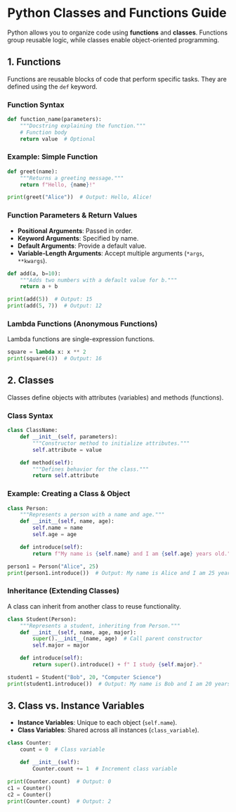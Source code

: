 # Python Classes and Functions Guide

Python allows you to organize code using **functions** and **classes**. Functions group reusable logic, while classes enable object-oriented programming.

## 1. Functions
Functions are reusable blocks of code that perform specific tasks. They are defined using the `def` keyword.

### Function Syntax
```python
def function_name(parameters):
    """Docstring explaining the function."""
    # Function body
    return value  # Optional
```

### Example: Simple Function
```python
def greet(name):
    """Returns a greeting message."""
    return f"Hello, {name}!"

print(greet("Alice"))  # Output: Hello, Alice!
```

### Function Parameters & Return Values
- **Positional Arguments**: Passed in order.
- **Keyword Arguments**: Specified by name.
- **Default Arguments**: Provide a default value.
- **Variable-Length Arguments**: Accept multiple arguments (`*args`, `**kwargs`).

```python
def add(a, b=10):
    """Adds two numbers with a default value for b."""
    return a + b

print(add(5))  # Output: 15
print(add(5, 7))  # Output: 12
```

### Lambda Functions (Anonymous Functions)
Lambda functions are single-expression functions.
```python
square = lambda x: x ** 2
print(square(4))  # Output: 16
```

## 2. Classes
Classes define objects with attributes (variables) and methods (functions).

### Class Syntax
```python
class ClassName:
    def __init__(self, parameters):
        """Constructor method to initialize attributes."""
        self.attribute = value

    def method(self):
        """Defines behavior for the class."""
        return self.attribute
```

### Example: Creating a Class & Object
```python
class Person:
    """Represents a person with a name and age."""
    def __init__(self, name, age):
        self.name = name
        self.age = age

    def introduce(self):
        return f"My name is {self.name} and I am {self.age} years old."

person1 = Person("Alice", 25)
print(person1.introduce())  # Output: My name is Alice and I am 25 years old.
```

### Inheritance (Extending Classes)
A class can inherit from another class to reuse functionality.
```python
class Student(Person):
    """Represents a student, inheriting from Person."""
    def __init__(self, name, age, major):
        super().__init__(name, age)  # Call parent constructor
        self.major = major

    def introduce(self):
        return super().introduce() + f" I study {self.major}."

student1 = Student("Bob", 20, "Computer Science")
print(student1.introduce())  # Output: My name is Bob and I am 20 years old. I study Computer Science.
```

## 3. Class vs. Instance Variables
- **Instance Variables**: Unique to each object (`self.name`).
- **Class Variables**: Shared across all instances (`class_variable`).

```python
class Counter:
    count = 0  # Class variable

    def __init__(self):
        Counter.count += 1  # Increment class variable

print(Counter.count)  # Output: 0
c1 = Counter()
c2 = Counter()
print(Counter.count)  # Output: 2
```